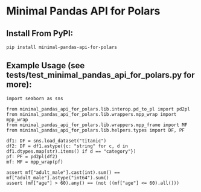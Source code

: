# Minimal Pandas API for Polars

## Install From PyPI:

```pip install minimal-pandas-api-for-polars```

## Example Usage (see tests/test_minimal_pandas_api_for_polars.py for more):

```
import seaborn as sns

from minimal_pandas_api_for_polars.lib.interop.pd_to_pl import pd2pl
from minimal_pandas_api_for_polars.lib.wrappers.mpp_wrap import mpp_wrap
from minimal_pandas_api_for_polars.lib.wrappers.mpp_frame import MF
from minimal_pandas_api_for_polars.lib.helpers.types import DF, PF

df1: DF = sns.load_dataset("titanic")
df2: DF = df1.astype({c: "string" for c, d in df1.dtypes.map(str).items() if d == "category"})
pf: PF = pd2pl(df2)
mf: MF = mpp_wrap(pf)

assert mf["adult_male"].cast(int).sum() == mf["adult_male"].astype("int64").sum()
assert (mf["age"] > 60).any() == (not ((mf["age"] <= 60).all()))
```
